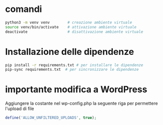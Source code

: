 # comandi
```bash
python3 -m venv venv        # creazione ambiente virtuale
source venv/bin/activate    # attivazione ambiente virtuale
deactivate                  # disattivazione ambiente virtuale
```

# Installazione delle dipendenze
```bash
pip install -r requirements.txt # per installare le dipendenze
pip-sync requirements.txt  # per sincronizzare le dipendenze
```

# importante modifica a WordPress
Aggiungere la costante nel wp-config.php la seguente riga per permettere l'upload di file
````php
define('ALLOW_UNFILTERED_UPLOADS', true);
````